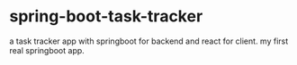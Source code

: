 # spring-boot-task-tracker
a task tracker app with springboot for backend and react for client. my first real springboot app.
